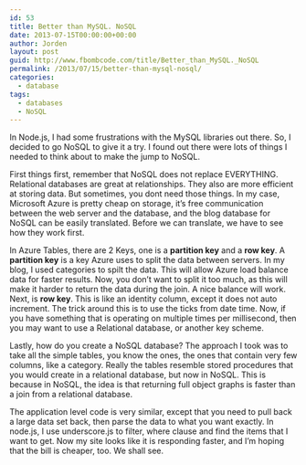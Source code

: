 ```yaml
---
id: 53
title: Better than MySQL. NoSQL
date: 2013-07-15T00:00:00+00:00
author: Jorden
layout: post
guid: http://www.fbombcode.com/title/Better_than_MySQL._NoSQL
permalink: /2013/07/15/better-than-mysql-nosql/
categories:
  - database
tags:
  - databases
  - NoSQL
---
```

 <p> In Node.js, I had some frustrations with the MySQL libraries out there. So, I decided to go NoSQL to give it a try. I found out there were lots of things I needed to think about to make the jump to NoSQL. </p> <p> First things first, remember that NoSQL does not replace EVERYTHING. Relational databases are great at relationships. They also are more efficient at storing data. But sometimes, you dont need those things. In my case, Microsoft Azure is pretty cheap on storage, it&#8217;s free communication between the web server and the database, and the blog database for NoSQL can be easily translated. Before we can translate, we have to see how they work first. </p> <p> In Azure Tables, there are 2 Keys, one is a <strong>partition key</strong> and a <strong>row key</strong>. A <strong>partition key</strong> is a key Azure uses to split the data between servers. In my blog, I used categories to spilt the data. This will allow Azure load balance data for faster results. Now, you don&#8217;t want to split it too much, as this will make it harder to return the data during the join. A nice balance will work. Next, is <strong>row key</strong>. This is like an identity column, except it does not auto increment. The trick around this is to use the ticks from date time. Now, if you have something that is operating on multiple times per millisecond, then you may want to use a Relational database, or another key scheme. </p> <p> Lastly, how do you create a NoSQL database? The approach I took was to take all the simple tables, you know the ones, the ones that contain very few columns, like a category. Really the tables resemble stored procedures that you would create in a relational database, but now in NoSQL. This is because in NoSQL, the idea is that returning full object graphs is faster than a join from a relational database. </p> <p> The application level code is very similar, except that you need to pull back a large data set back, then parse the data to what you want exactly. In node.js, I use underscore.js to filter, where clause and find the items that I want to get. Now my site looks like it is responding faster, and I&#8217;m hoping that the bill is cheaper, too. We shall see. </p>
